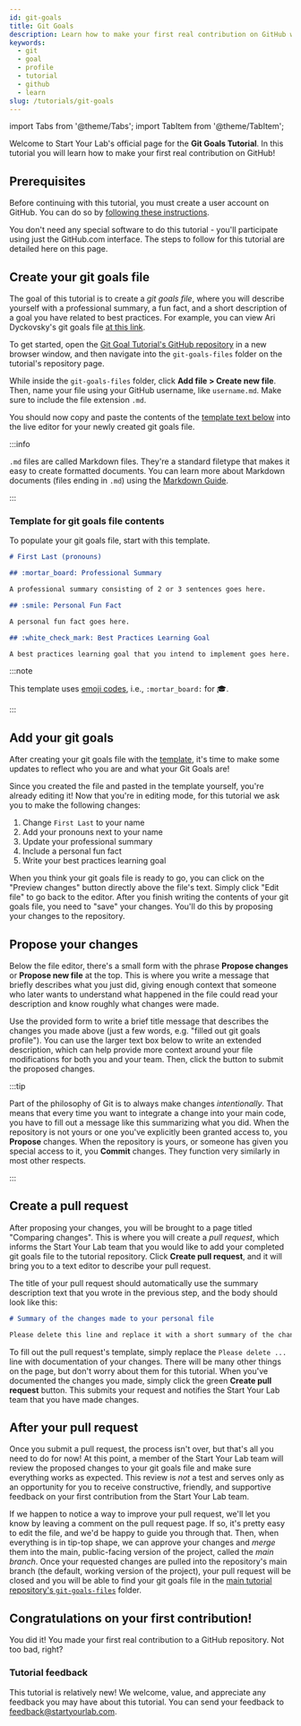 ```yaml
---
id: git-goals
title: Git Goals
description: Learn how to make your first real contribution on GitHub with the Git Goals Tutorial
keywords:
  - git
  - goal
  - profile
  - tutorial
  - github
  - learn
slug: /tutorials/git-goals
---
```


import Tabs from '@theme/Tabs'; import TabItem from '@theme/TabItem';

Welcome to Start Your Lab's official page for the **Git Goals Tutorial**. In this tutorial you will learn how to make your first real contribution on GitHub!

## Prerequisites

Before continuing with this tutorial, you must create a user account on GitHub. You can do so by [following these instructions](/docs/github-accounts#create-your-github-user-account).

You don't need any special software to do this tutorial - you'll participate using just the GitHub.com interface. The steps to follow for this tutorial are detailed here on this page.

## Create your git goals file

The goal of this tutorial is to create a _git goals file_, where you will describe yourself with a professional summary, a fun fact, and a short description of a goal you have related to best practices. For example, you can view Ari Dyckovsky's git goals file [at this link](https://github.com/startyourlab/git-goals-tutorial/blob/main/git-goals-files/community/aridyckovsky.md).

To get started, open the [Git Goal Tutorial's GitHub repository](https://github.com/startyourlab/git-goals-tutorial) in a new browser window, and then navigate into the `git-goals-files` folder on the tutorial's repository page.

While inside the `git-goals-files` folder, click **Add file > Create new file**. Then, name your file using your GitHub username, like `username.md`. Make sure to include the file extension `.md`.

You should now copy and paste the contents of the [template text below](#template-for-git-goals-file-contents) into the live editor for your newly created git goals file.

:::info

`.md` files are called Markdown files. They're a standard filetype that makes it easy to create formatted documents. You can learn more about Markdown documents (files ending in `.md`) using the [Markdown Guide](https://www.markdownguide.org/).

:::

### Template for git goals file contents

To populate your git goals file, start with this template.

```md
# First Last (pronouns)

## :mortar_board: Professional Summary

A professional summary consisting of 2 or 3 sentences goes here.

## :smile: Personal Fun Fact

A personal fun fact goes here.

## :white_check_mark: Best Practices Learning Goal

A best practices learning goal that you intend to implement goes here.
```

:::note

This template uses [emoji codes](https://github.com/ikatyang/emoji-cheat-sheet/blob/master/README.md), i.e., `:mortar_board:` for 🎓.

:::

## Add your git goals

After creating your git goals file with the [template](#template-for-git-goals-file-contents), it's time to make some updates to reflect who you are and what your Git Goals are!

Since you created the file and pasted in the template yourself, you're already editing it! Now that you're in editing mode, for this tutorial we ask you to make the following changes:

1. Change `First Last` to your name
2. Add your pronouns next to your name
3. Update your professional summary
4. Include a personal fun fact
5. Write your best practices learning goal

When you think your git goals file is ready to go, you can click on the "Preview changes" button directly above the file's text. Simply click "Edit file" to go back to the editor. After you finish writing the contents of your git goals file, you need to "save" your changes. You'll do this by proposing your changes to the repository.

## Propose your changes

Below the file editor, there's a small form with the phrase **Propose changes** or **Propose new file** at the top. This is where you write a message that briefly describes what you just did, giving enough context that someone who later wants to understand what happened in the file could read your description and know roughly what changes were made.

Use the provided form to write a brief title message that describes the changes you made above (just a few words, e.g. "filled out git goals profile"). You can use the larger text box below to write an extended description, which can help provide more context around your file modifications for both you and your team. Then, click the button to submit the proposed changes.

:::tip

Part of the philosophy of Git is to always make changes _intentionally_. That means that every time you want to integrate a change into your main code, you have to fill out a message like this summarizing what you did. When the repository is not yours or one you've explicitly been granted access to, you **Propose** changes. When the repository is yours, or someone has given you special access to it, you **Commit** changes. They function very similarly in most other respects.

:::

## Create a pull request

<!-- TODO: Need to add some in-tutorial links to glossary when ready -->

After proposing your changes, you will be brought to a page titled "Comparing changes". This is where you will create a _pull request_, which informs the Start Your Lab team that you would like to add your completed git goals file to the tutorial repository. Click **Create pull request**, and it will bring you to a text editor to describe your pull request.

The title of your pull request should automatically use the summary description text that you wrote in the previous step, and the body should look like this:

```md
# Summary of the changes made to your personal file

Please delete this line and replace it with a short summary of the changes made to your personal git goals file.
```

To fill out the pull request's template, simply replace the `Please delete ...` line with documentation of your changes. There will be many other things on the page, but don't worry about them for this tutorial. When you've documented the changes you made, simply click the green **Create pull request** button. This submits your request and notifies the Start Your Lab team that you have made changes.

## After your pull request

Once you submit a pull request, the process isn't over, but that's all you need to do for now! At this point, a member of the Start Your Lab team will review the proposed changes to your git goals file and make sure everything works as expected. This review is _not_ a test and serves only as an opportunity for you to receive constructive, friendly, and supportive feedback on your first contribution from the Start Your Lab team.

If we happen to notice a way to improve your pull request, we'll let you know by leaving a comment on the pull request page. If so, it's pretty easy to edit the file, and we'd be happy to guide you through that. Then, when everything is in tip-top shape, we can approve your changes and _merge_ them into the main, public-facing version of the project, called the _main branch_. Once your requested changes are pulled into the repository's main branch (the default, working version of the project), your pull request will be closed and you will be able to find your git goals file in the [main tutorial repository's `git-goals-files`](https://github.com/startyourlab/git-goals-tutorial/tree/main/git-goals-files) folder.

<!-- TODO: What happens after pull request submitted -->

## Congratulations on your first contribution!

You did it! You made your first real contribution to a GitHub repository. Not too bad, right?

### Tutorial feedback

This tutorial is relatively new! We welcome, value, and appreciate any feedback you may have about this tutorial. You can send your feedback to [feedback@startyourlab.com](mailto:feedback@startyourlab.com?subject=Git%20Goals%20Tutorial%20Feedback).
